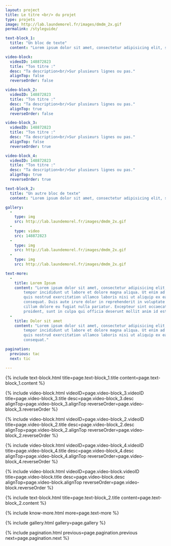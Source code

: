 ```yaml
---
layout: project
title: Le titre <br/> du projet
type: projets
image: http://lab.laundemorel.fr/images/dmdm_2x.gif
permalink: /styleguide/

text-block_1:
  title: "Un bloc de texte"
  content: "Lorem ipsum dolor sit amet, consectetur adipisicing elit, sed do eiusmod tempor incididunt ut labore et dolore magna aliqua."

video-block:
  videoID: 148872823
  title: "Ton titre :"
  desc: "Ta description<br/>Sur plusieurs lignes ou pas."
  alignTop: false
  reverseOrder: false

video-block_2:
  videoID: 148872823
  title: "Ton titre :"
  desc: "Ta description<br/>Sur plusieurs lignes ou pas."
  alignTop: true
  reverseOrder: false

video-block_3:
  videoID: 148872823
  title: "Ton titre :"
  desc: "Ta description<br/>Sur plusieurs lignes ou pas."
  alignTop: false
  reverseOrder: true

video-block_4:
  videoID: 148872823
  title: "Ton titre :"
  desc: "Ta description<br/>Sur plusieurs lignes ou pas."
  alignTop: true
  reverseOrder: true

text-block_2:
  title: "Un autre bloc de texte"
  content: "Lorem ipsum dolor sit amet, consectetur adipisicing elit, sed do eiusmod tempor incididunt ut labore et dolore magna aliqua."

gallery:
  - 
    type: img
    src: http://lab.laundemorel.fr/images/dmdm_2x.gif
  - 
    type: video
    src: 148872823
  - 
    type: img
    src: http://lab.laundemorel.fr/images/dmdm_2x.gif
  - 
    type: img
    src: http://lab.laundemorel.fr/images/dmdm_2x.gif

text-more:
  -
    title: Lorem Ipsum
    content: "Lorem ipsum dolor sit amet, consectetur adipisicing elit, sed do eiusmod
        tempor incididunt ut labore et dolore magna aliqua. Ut enim ad minim veniam,
        quis nostrud exercitation ullamco laboris nisi ut aliquip ex ea commodo
        consequat. Duis aute irure dolor in reprehenderit in voluptate velit esse
        cillum dolore eu fugiat nulla pariatur. Excepteur sint occaecat cupidatat non
        proident, sunt in culpa qui officia deserunt mollit anim id est laborum."
  -
    title: Dolor sit amet
    content: "Lorem ipsum dolor sit amet, consectetur adipisicing elit, sed do eiusmod
        tempor incididunt ut labore et dolore magna aliqua. Ut enim ad minim veniam,
        quis nostrud exercitation ullamco laboris nisi ut aliquip ex ea commodo
        consequat."

pagination:
  previous: tac
  next: tic

---
```


{% include text-block.html title=page.text-block_1.title content=page.text-block_1.content %}

{% include video-block.html videoID=page.video-block_3.videoID title=page.video-block_3.title desc=page.video-block_3.desc alignTop=page.video-block_3.alignTop reverseOrder=page.video-block_3.reverseOrder %}

{% include video-block.html videoID=page.video-block_2.videoID title=page.video-block_2.title desc=page.video-block_2.desc alignTop=page.video-block_2.alignTop reverseOrder=page.video-block_2.reverseOrder %}

{% include video-block.html videoID=page.video-block_4.videoID title=page.video-block_4.title desc=page.video-block_4.desc alignTop=page.video-block_4.alignTop reverseOrder=page.video-block_4.reverseOrder %}

{% include video-block.html videoID=page.video-block.videoID title=page.video-block.title desc=page.video-block.desc alignTop=page.video-block.alignTop reverseOrder=page.video-block.reverseOrder %}

{% include text-block.html title=page.text-block_2.title content=page.text-block_2.content %}

{% include know-more.html more=page.text-more %}

{% include gallery.html gallery=page.gallery %}

{% include pagination.html previous=page.pagination.previous next=page.pagination.next %}